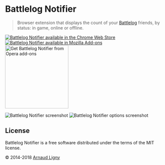 # Battlelog Notifier

> Browser extension that displays the count of your [Battlelog](http://battlelog.battlefield.com) friends, by status: in game, online or offline.

[![Battlelog Notifier available in the Chrome Web Store](https://developer.chrome.com/webstore/images/ChromeWebStore_BadgeWBorder_v2_206x58.png)](https://chrome.google.com/webstore/detail/battlelog-notifier/njkakciembpbejlkhknobdjkldkkieeg)  [![Battlelog Notifier available in Mozilla Add-ons](https://addons.cdn.mozilla.net/static/img/addons-buttons/AMO-button_1.png)](https://addons.mozilla.org/fr/firefox/addon/battlelog-notifier/)  [<img src="https://dev.opera.com/extensions/branding-guidelines/addons_206x58_en@2x.png" alt="Get Battlelog Notifier from Opera add-ons" width="206px"/>](https://addons.opera.com/fr/extensions/details/battlelog-notifier)

![Battlelog Notifier screenshot](https://raw.github.com/Narno/Battlelog-Notifier/master/doc/screenshot.png "Battlelog Notifier screenshot")
![Battlelog Notifier options screenshot](https://raw.github.com/Narno/Battlelog-Notifier/master/doc/screenshot_options.png "Battlelog Notifier options screenshot")

## License

Battlelog Notifier is a free software distributed under the terms of the MIT license.

© 2014-2018 [Arnaud Ligny](https://arnaudligny.fr)  
